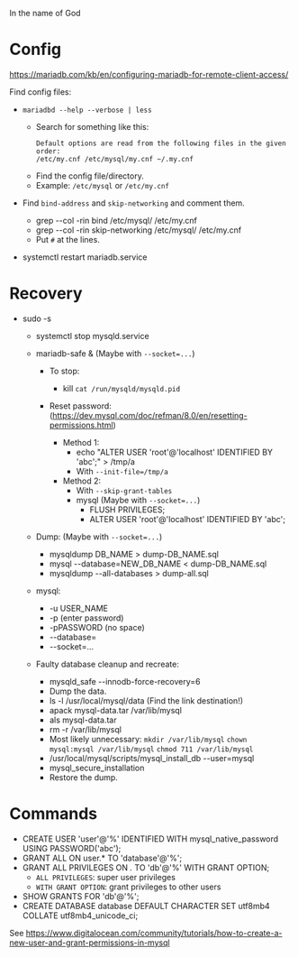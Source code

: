 In the name of God

# Config

https://mariadb.com/kb/en/configuring-mariadb-for-remote-client-access/

Find config files:
- `mariadbd --help --verbose | less`
  - Search for something like this:
    ```
    Default options are read from the following files in the given order:
    /etc/my.cnf /etc/mysql/my.cnf ~/.my.cnf
    ```
  - Find the config file/directory.
  - Example: `/etc/mysql` or `/etc/my.cnf`

- Find `bind-address` and `skip-networking` and comment them.
  - grep --col -rin bind /etc/mysql/ /etc/my.cnf
  - grep --col -rin skip-networking /etc/mysql/ /etc/my.cnf
  - Put `#` at the lines.
- systemctl restart mariadb.service


# Recovery

- sudo -s
  - systemctl stop mysqld.service

  - mariadb-safe & (Maybe with `--socket=...`)
    - To stop:
      - kill `cat /run/mysqld/mysqld.pid`

    - Reset password: (https://dev.mysql.com/doc/refman/8.0/en/resetting-permissions.html)
      - Method 1:
        - echo "ALTER USER 'root'@'localhost' IDENTIFIED BY 'abc';" > /tmp/a
        - With `--init-file=/tmp/a`
      - Method 2:
        - With `--skip-grant-tables`
        - mysql (Maybe with `--socket=...`)
          - FLUSH PRIVILEGES;
          - ALTER USER 'root'@'localhost' IDENTIFIED BY 'abc';

  - Dump: (Maybe with `--socket=...`)
    - mysqldump DB_NAME > dump-DB_NAME.sql
    - mysql --database=NEW_DB_NAME < dump-DB_NAME.sql
    - mysqldump --all-databases > dump-all.sql

  - mysql:
    - -u USER_NAME
    - -p (enter password)
    - -pPASSWORD (no space)
    - --database=
    - --socket=...

  - Faulty database cleanup and recreate:
    - mysqld_safe --innodb-force-recovery=6
    - Dump the data.
    - ls -l /usr/local/mysql/data (Find the link destination!)
    - apack mysql-data.tar /var/lib/mysql
    - als mysql-data.tar
    - rm -r /var/lib/mysql
    - Most likely unnecessary: `mkdir /var/lib/mysql` `chown mysql:mysql /var/lib/mysql` `chmod 711 /var/lib/mysql`
    - /usr/local/mysql/scripts/mysql_install_db --user=mysql
    - mysql_secure_installation
    - Restore the dump.

# Commands

- CREATE USER 'user'@'%' IDENTIFIED WITH mysql_native_password USING PASSWORD('abc');
- GRANT ALL ON user.* TO 'database'@'%';
- GRANT ALL PRIVILEGES ON *.* TO 'db'@'%' WITH GRANT OPTION;
  - `ALL PRIVILEGES`: super user privileges
  - `WITH GRANT OPTION`: grant privileges to other users
- SHOW GRANTS FOR 'db'@'%';
- CREATE DATABASE database DEFAULT CHARACTER SET utf8mb4 COLLATE utf8mb4_unicode_ci;

See https://www.digitalocean.com/community/tutorials/how-to-create-a-new-user-and-grant-permissions-in-mysql
